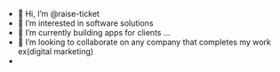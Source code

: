 - 👋 Hi, I’m @raise-ticket
- 👀 I’m interested in software solutions
- 🌱 I’m currently building apps for clients ...
- 💞️ I’m looking to collaborate on any company that completes my work ex(digital marketing)
- 

<!---
raise-ticket/raise-ticket is a ✨ special ✨ repository because its `README.md` (this file) appears on your GitHub profile.
You can click the Preview link to take a look at your changes.
--->
